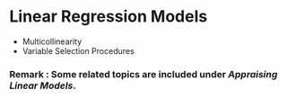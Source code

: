 Linear Regression Models
=================================

* Multicollinearity
* Variable Selection Procedures 

### Remark : Some related topics are included under ***Appraising Linear Models***.
